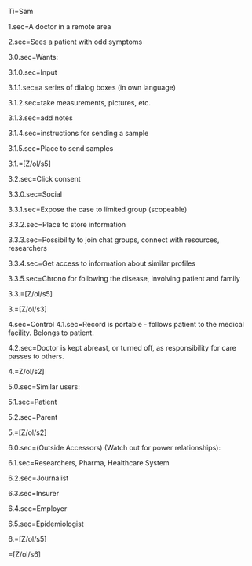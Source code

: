 Ti=Sam

1.sec=A doctor in a remote area

2.sec=Sees a patient with odd symptoms


3.0.sec=Wants:

3.1.0.sec=Input

3.1.1.sec=a series of dialog boxes (in own language)

3.1.2.sec=take measurements, pictures, etc.
	 
3.1.3.sec=add notes
	
3.1.4.sec=instructions for sending a sample

3.1.5.sec=Place to send samples

3.1.=[Z/ol/s5]

3.2.sec=Click consent
 
3.3.0.sec=Social

3.3.1.sec=Expose the case to limited group (scopeable)

3.3.2.sec=Place to store information

3.3.3.sec=Possibility to join chat groups, connect with resources, researchers

3.3.4.sec=Get access to information about similar profiles

3.3.5.sec=Chrono for following the disease, involving patient and family

3.3.=[Z/ol/s5]

3.=[Z/ol/s3]

4.sec=Control
4.1.sec=Record is portable - follows patient to the medical facility.  Belongs to patient.

4.2.sec=Doctor is kept abreast, or turned off, as responsibility for care passes to others.

4.=Z/ol/s2]

5.0.sec=Similar users:
	
5.1.sec=Patient

5.2.sec=Parent

5.=[Z/ol/s2]

6.0.sec=(Outside Accessors)  (Watch out for power relationships):

6.1.sec=Researchers, Pharma, Healthcare System

6.2.sec=Journalist

6.3.sec=Insurer

6.4.sec=Employer

6.5.sec=Epidemiologist
  
6.=[Z/ol/s5]

=[Z/ol/s6]